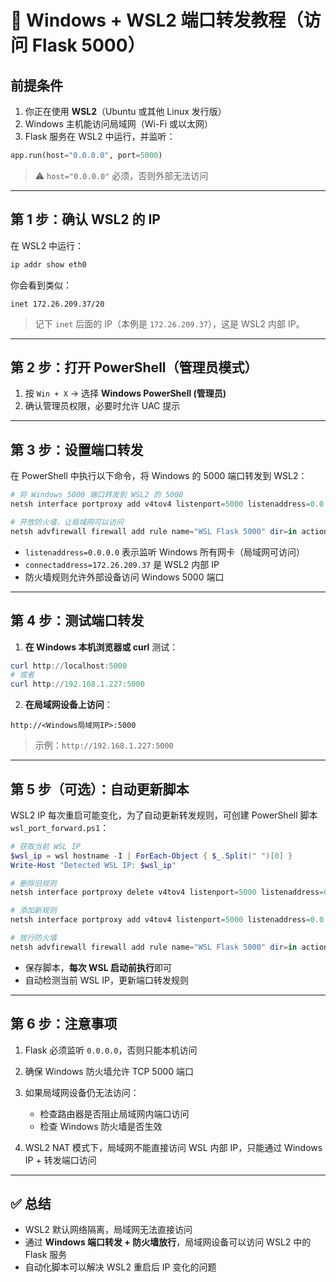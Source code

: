 # 📝 Windows + WSL2 端口转发教程（访问 Flask 5000）

## 前提条件

1. 你正在使用 **WSL2**（Ubuntu 或其他 Linux 发行版）
2. Windows 主机能访问局域网（Wi-Fi 或以太网）
3. Flask 服务在 WSL2 中运行，并监听：

```python
app.run(host="0.0.0.0", port=5000)
```

> ⚠️ `host="0.0.0.0"` 必须，否则外部无法访问

---

## 第 1 步：确认 WSL2 的 IP

在 WSL2 中运行：

```bash
ip addr show eth0
```

你会看到类似：

```
inet 172.26.209.37/20
```

> 记下 `inet` 后面的 IP（本例是 `172.26.209.37`），这是 WSL2 内部 IP。

---

## 第 2 步：打开 PowerShell（管理员模式）

1. 按 `Win + X` → 选择 **Windows PowerShell (管理员)**
2. 确认管理员权限，必要时允许 UAC 提示

---

## 第 3 步：设置端口转发

在 PowerShell 中执行以下命令，将 Windows 的 5000 端口转发到 WSL2：

```powershell
# 将 Windows 5000 端口转发到 WSL2 的 5000
netsh interface portproxy add v4tov4 listenport=5000 listenaddress=0.0.0.0 connectport=5000 connectaddress=172.26.209.37

# 开放防火墙，让局域网可以访问
netsh advfirewall firewall add rule name="WSL Flask 5000" dir=in action=allow protocol=TCP localport=5000
```

* `listenaddress=0.0.0.0` 表示监听 Windows 所有网卡（局域网可访问）
* `connectaddress=172.26.209.37` 是 WSL2 内部 IP
* 防火墙规则允许外部设备访问 Windows 5000 端口

---

## 第 4 步：测试端口转发

1. **在 Windows 本机浏览器或 curl** 测试：

```powershell
curl http://localhost:5000
# 或者
curl http://192.168.1.227:5000
```

2. **在局域网设备上访问**：

```text
http://<Windows局域网IP>:5000
```

> 示例：`http://192.168.1.227:5000`

---

## 第 5 步（可选）：自动更新脚本

WSL2 IP 每次重启可能变化，为了自动更新转发规则，可创建 PowerShell 脚本 `wsl_port_forward.ps1`：

```powershell
# 获取当前 WSL IP
$wsl_ip = wsl hostname -I | ForEach-Object { $_.Split(" ")[0] }
Write-Host "Detected WSL IP: $wsl_ip"

# 删除旧规则
netsh interface portproxy delete v4tov4 listenport=5000 listenaddress=0.0.0.0

# 添加新规则
netsh interface portproxy add v4tov4 listenport=5000 listenaddress=0.0.0.0 connectport=5000 connectaddress=$wsl_ip

# 放行防火墙
netsh advfirewall firewall add rule name="WSL Flask 5000" dir=in action=allow protocol=TCP localport=5000
```

* 保存脚本，**每次 WSL 启动前执行**即可
* 自动检测当前 WSL IP，更新端口转发规则

---

## 第 6 步：注意事项

1. Flask 必须监听 `0.0.0.0`，否则只能本机访问
2. 确保 Windows 防火墙允许 TCP 5000 端口
3. 如果局域网设备仍无法访问：

   * 检查路由器是否阻止局域网内端口访问
   * 检查 Windows 防火墙是否生效
4. WSL2 NAT 模式下，局域网不能直接访问 WSL 内部 IP，只能通过 Windows IP + 转发端口访问

---

## ✅ 总结

* WSL2 默认网络隔离，局域网无法直接访问
* 通过 **Windows 端口转发 + 防火墙放行**，局域网设备可以访问 WSL2 中的 Flask 服务
* 自动化脚本可以解决 WSL2 重启后 IP 变化的问题

